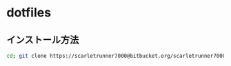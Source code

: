 # dotfiles

## インストール方法

```bash
cd; git clone https://scarletrunner7000@bitbucket.org/scarletrunner7000/dotfiles.git; ./dotfiles/deploy.sh
```